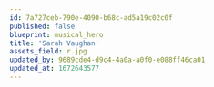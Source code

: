```yaml
---
id: 7a727ceb-790e-4090-b68c-ad5a19c02c0f
published: false
blueprint: musical_hero
title: 'Sarah Vaughan'
assets_field: r.jpg
updated_by: 9689cde4-d9c4-4a0a-a0f0-e088ff46ca01
updated_at: 1672643577
---
```

